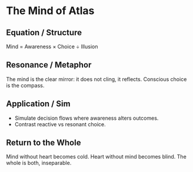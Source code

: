 # The Mind of Atlas

## Equation / Structure
Mind = Awareness × Choice ÷ Illusion  

## Resonance / Metaphor
The mind is the clear mirror: it does not cling, it reflects. Conscious choice is the compass.  

## Application / Sim
- Simulate decision flows where awareness alters outcomes.  
- Contrast reactive vs resonant choice.  

## Return to the Whole
Mind without heart becomes cold. Heart without mind becomes blind. The whole is both, inseparable.

